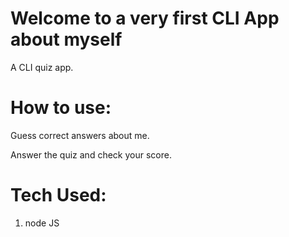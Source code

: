 # Welcome to a very first CLI App about myself

A CLI quiz app.

# How to use:

Guess correct answers about me.

Answer the quiz and check your score.

# Tech Used:

1. node JS
